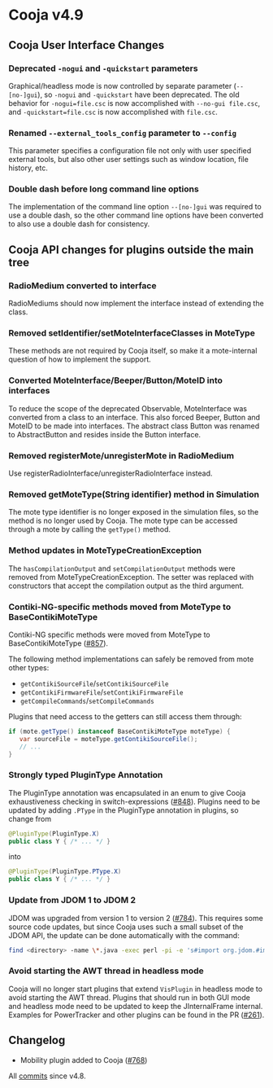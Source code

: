 # Cooja v4.9

## Cooja User Interface Changes

### Deprecated `-nogui` and `-quickstart` parameters

Graphical/headless mode is now controlled by separate parameter (`--[no-]gui`),
so `-nogui` and `-quickstart` have been deprecated. The old behavior for
`-nogui=file.csc` is now accomplished with `--no-gui file.csc`, and
`-quickstart=file.csc` is now accomplished with `file.csc`.

### Renamed `--external_tools_config` parameter to `--config`

This parameter specifies a configuration file not only with user specified
external tools, but also other user settings such as window location,
file history, etc.

### Double dash before long command line options

The implementation of the command line option `--[no-]gui` was required to use
a double dash, so the other command line options have been converted to also
use a double dash for consistency.

## Cooja API changes for plugins outside the main tree

### RadioMedium converted to interface

RadioMediums should now implement the interface instead of extending the class.

### Removed setIdentifier/setMoteInterfaceClasses in MoteType

These methods are not required by Cooja itself, so make it a mote-internal
question of how to implement the support.

### Converted MoteInterface/Beeper/Button/MoteID into interfaces

To reduce the scope of the deprecated Observable, MoteInterface was converted
from a class to an interface. This also forced Beeper, Button and MoteID
to be made into interfaces. The abstract class Button was renamed to
AbstractButton and resides inside the Button interface.

### Removed registerMote/unregisterMote in RadioMedium

Use registerRadioInterface/unregisterRadioInterface instead.

### Removed getMoteType(String identifier) method in Simulation

The mote type identifier is no longer exposed in the simulation files,
so the method is no longer used by Cooja. The mote type can be accessed
through a mote by calling the `getType()` method.

### Method updates in MoteTypeCreationException

The `hasCompilationOutput` and `setCompilationOutput` methods were removed from
MoteTypeCreationException. The setter was replaced with constructors that accept
the compilation output as the third argument.

### Contiki-NG-specific methods moved from MoteType to BaseContikiMoteType

Contiki-NG specific methods were moved from MoteType to BaseContikiMoteType
([#857](https://github.com/contiki-ng/cooja/pull/857)).

The following method implementations can safely be removed from mote other types:

* `getContikiSourceFile`/`setContikiSourceFile`
* `getContikiFirmwareFile`/`setContikiFirmwareFile`
* `getCompileCommands`/`setCompileCommands`

Plugins that need access to the getters can still access them through:

```Java
if (mote.getType() instanceof BaseContikiMoteType moteType) {
   var sourceFile = moteType.getContikiSourceFile();
   // ...
}
```

### Strongly typed PluginType Annotation

The PluginType annotation was encapsulated in an enum to give Cooja exhaustiveness
checking in switch-expressions ([#848](https://github.com/contiki-ng/cooja/pull/848)).
Plugins need to be updated by adding `.PType` in the PluginType annotation in plugins,
so change from
```Java
@PluginType(PluginType.X)
public class Y { /* ... */ }
```
into
```Java
@PluginType(PluginType.PType.X)
public class Y { /* ... */ }
```

### Update from JDOM 1 to JDOM 2

JDOM was upgraded from version 1 to version 2 ([#784](https://github.com/contiki-ng/cooja/pull/784)).
This requires some source code updates, but since Cooja uses such a small subset
of the JDOM API, the update can be done automatically with the command:

```bash
find <directory> -name \*.java -exec perl -pi -e 's#import org.jdom.#import org.jdom2.#g' {} \;
```

### Avoid starting the AWT thread in headless mode

Cooja will no longer start plugins that extend `VisPlugin` in headless mode
to avoid starting the AWT thread. Plugins that should run in both GUI mode
and headless mode need to be updated to keep the JInternalFrame internal.
Examples for PowerTracker and other plugins can be found in the PR
([#261](https://github.com/contiki-ng/cooja/pull/261)).

## Changelog

* Mobility plugin added to Cooja ([#768](https://github.com/contiki-ng/cooja/pull/768))

All [commits](https://github.com/contiki-ng/cooja/compare/630e719d01d3...master) since v4.8.
